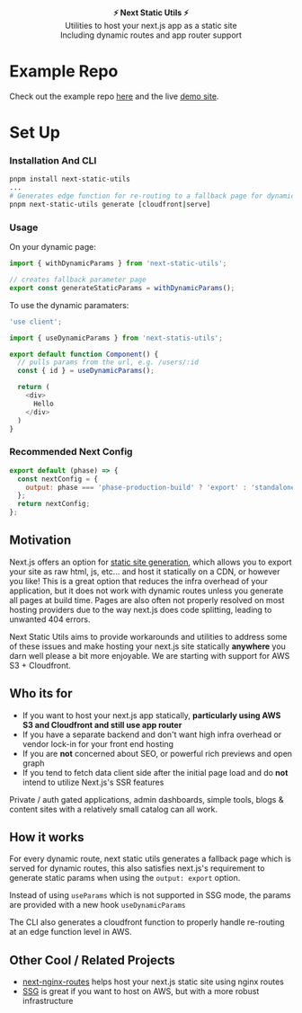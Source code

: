 <p align="center">
  <b>
    ⚡️ Next Static Utils ⚡️
  </b>
  <br/>
  Utilities to host your next.js app as a static site <br/>
  Including dynamic routes and app router support
</p>

# Example Repo

Check out the example repo [here](https://github.com/zdenham/next-static-aws-example) and the live [demo site](https://defn0rdp54dhd.cloudfront.net).

# Set Up

### Installation And CLI

```bash
pnpm install next-static-utils
...
# Generates edge function for re-routing to a fallback page for dynamic params
pnpm next-static-utils generate [cloudfront|serve]
```

### Usage

On your dynamic page:

```javascript
import { withDynamicParams } from 'next-static-utils';

// creates fallback parameter page
export const generateStaticParams = withDynamicParams();
```

To use the dynamic paramaters:

```javascript
'use client';

import { useDynamicParams } from 'next-statis-utils';

export default function Component() {
  // pulls params from the url, e.g. /users/:id
  const { id } = useDynamicParams();

  return (
    <div>
      Hello
    </div>
  )
}
```

### Recommended Next Config

```javascript
export default (phase) => {
  const nextConfig = {
    output: phase === 'phase-production-build' ? 'export' : 'standalone',
  };
  return nextConfig;
};
```

## Motivation

Next.js offers an option for [static site generation](https://nextjs.org/docs/pages/building-your-application/rendering/static-site-generation), which allows you to export your site as raw html, js, etc... and host it statically on a CDN, or however you like! This is a great option that reduces the infra overhead of your application, but it does not work with dynamic routes unless you generate all pages at build time. Pages are also often not properly resolved on most hosting providers due to the way next.js does code splitting, leading to unwanted 404 errors.

Next Static Utils aims to provide workarounds and utilities to address some of these issues and make hosting your next.js site statically **anywhere** you darn well please a bit more enjoyable. We are starting with support for AWS S3 + Cloudfront.

## Who its for

- If you want to host your next.js app statically, **particularly using AWS S3 and Cloudfront and still use app router**
- If you have a separate backend and don't want high infra overhead or vendor lock-in for your front end hosting
- If you are **not** concerned about SEO, or powerful rich previews and open graph
- If you tend to fetch data client side after the initial page load and do **not** intend to utilize Next.js's SSR features

Private / auth gated applications, admin dashboards, simple tools, blogs & content sites with a relatively small catalog can all work.

## How it works

For every dynamic route, next static utils generates a fallback page which is served for dynamic routes, this also satisfies next.js's requirement to generate static params when using the `output: export` option.

Instead of using `useParams` which is not supported in SSG mode, the params are provided with a new hook `useDynamicParams`

The CLI also generates a cloudfront function to properly handle re-routing at an edge function level in AWS.

## Other Cool / Related Projects

- [next-nginx-routes](https://github.com/geops/next-nginx-routes) helps host your next.js static site using nginx routes
- [SSG](https://ssg.dev) is great if you want to host on AWS, but with a more robust infrastructure

